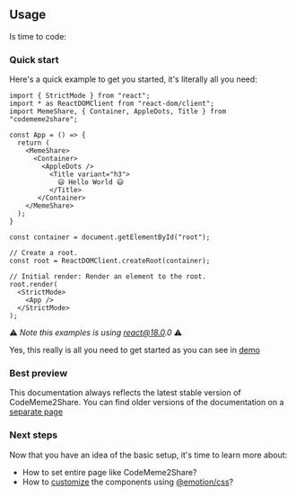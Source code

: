 ## Usage

Is time to code:

### Quick start

Here's a quick example to get you started, it's literally all you need:

```
import { StrictMode } from "react";
import * as ReactDOMClient from "react-dom/client";
import MemeShare, { Container, AppleDots, Title } from "codememe2share";

const App = () => {
  return (
    <MemeShare>
      <Container>
        <AppleDots />
          <Title variant="h3">
            😃 Hello World 😃
          </Title>
       </Container>
    </MemeShare>
  );
}

const container = document.getElementById("root");

// Create a root.
const root = ReactDOMClient.createRoot(container);

// Initial render: Render an element to the root.
root.render(
  <StrictMode>
    <App />
  </StrictMode>
);
```

⚠️ _Note this examples is using react@18.0.0_ ⚠️

Yes, this really is all you need to get started as you can see in [demo](https://sito-server-docs.herokuapp.com/)

### Best preview

This documentation always reflects the latest stable version of CodeMeme2Share. You can find older versions of the documentation on a [separate page](https://)

### Next steps

Now that you have an idea of the basic setup, it's time to learn more about:

- How to set entire page like CodeMeme2Share?
- How to [customize](https://) the components using [@emotion/css](https://npmjs.com/package/@emotion/css)?

